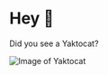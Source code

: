 # Hey 👋 

Did you see a Yaktocat?

![Image of Yaktocat](https://octodex.github.com/images/yaktocat.png)
